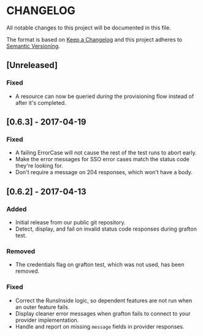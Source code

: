 # CHANGELOG

All notable changes to this project will be documented in this file.

The format is based on [Keep a Changelog](http://keepachangelog.com/)
and this project adheres to [Semantic Versioning](http://semver.org/).

## [Unreleased]

### Fixed

- A resource can now be queried *during* the provisioning flow instead of after
  it's completed.

## [0.6.3] - 2017-04-19

### Fixed

- A failing ErrorCase will not cause the rest of the test runs to abort early.
- Make the error messages for SSO error cases match the status code they're
  looking for.
- Don't require a message on 204 responses, which won't have a body.

## [0.6.2] - 2017-04-13

### Added

- Initial release from our public git repository.
- Detect, display, and fail on invalid status code responses during grafton
  test.

### Removed

- The credentials flag on grafton test, which was not used, has been removed.

### Fixed

- Correct the RunsInside logic, so dependent features are not run when an outer
  feature fails.
- Display cleaner error messages when grafton fails to connect to your provider
  implementation.
- Handle and report on missing `message` fields in provider responses.
